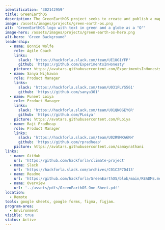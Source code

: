 ```yaml
---
identification: '302142959'
title: GreenEarthOS
description: The GreenEarthOS project seeks to create and publish a map of the current climate project support landscape including gaps. Once the landscape has been created the project will work to create visible guidance for open source projects and project ideators on how to navigate the landscape and connect with players at every appropriate stage (recruiting, mentoring, partnerships, packaging and funding) ; thereby reducing barriers to currently under represented communities.
image: /assets/images/projects/green-earth-os.png
alt: 'GreenEarthOS logo with text in green and a globe as a "O"'
image-hero: /assets/images/projects/green-earth-os-hero.png
alt-hero: 'Green Background'
leadership:
  - name: Bonnie Wolfe
    role: Agile Coach
    links:
      slack: 'https://hackforla.slack.com/team/UE1UG1YFP'
      github: 'https://github.com/ExperimentsInHonesty'
    picture: https://avatars.githubusercontent.com/ExperimentsInHonesty
  - name: Sanya Nijhawan
    role: Product Manager
    links:
      slack: 'https://hackforla.slack.com/team/U031FLYS561'
      github: 'https://github.com/sanya301'
  - name: Puneet Loiya
    role: Product Manager
    links:
      slack: 'https://hackforla.slack.com/team/U01QN0GEY6R'
      github: 'https://github.com/PLoiya'
    picture: https://avatars.githubusercontent.com/PLoiya
  - name: Raji Pradheap
    role: Product Manager
    links:
      slack: 'https://hackforla.slack.com/team/U02R9MKA6KH'
      github: 'https://github.com/rpradheap'
    picture: https://avatars.githubusercontent.com/samaynathani          
links:
  - name: GitHub
    url: 'https://github.com/hackforla/climate-project'
  - name: Slack
    url: 'https://hackforla.slack.com/archives/C01C2P7D413'
  - name: Readme
    url: 'https://github.com/hackforla/GreenEarthOS/blob/main/README.md'
  - name: Overview
    url: '../assets/pdfs/GreenEarthOS-One-Sheet.pdf'
location: 
  - Remote
tools: google sheets, google forms, figma, figjam.  
program-area:  
  - Environment
visible: true
status: Active
---
```

